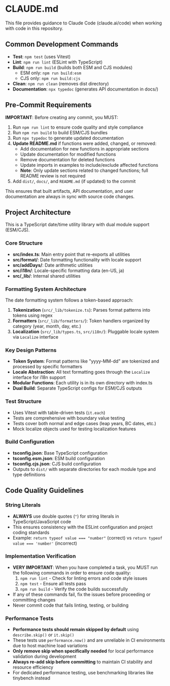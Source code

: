 # CLAUDE.md

This file provides guidance to Claude Code (claude.ai/code) when working with code in this repository.

## Common Development Commands

- **Test**: `npm test` (uses Vitest)
- **Lint**: `npm run lint` (ESLint with TypeScript)
- **Build**: `npm run build` (builds both ESM and CJS modules)
  - ESM only: `npm run build:esm`
  - CJS only: `npm run build:cjs`
- **Clean**: `npm run clean` (removes dist directory)
- **Documentation**: `npx typedoc` (generates API documentation in docs/)

## Pre-Commit Requirements

**IMPORTANT**: Before creating any commit, you MUST:
1. Run `npm run lint` to ensure code quality and style compliance
2. Run `npm run build` to build ESM/CJS bundles
3. Run `npx typedoc` to generate updated documentation
4. **Update README.md** if functions were added, changed, or removed:
   - Add documentation for new functions in appropriate sections
   - Update documentation for modified functions
   - Remove documentation for deleted functions
   - Update imports in examples to include/exclude affected functions
   - **Note**: Only update sections related to changed functions; full README review is not required
5. Add `dist/`, `docs/`, and `README.md` (if updated) to the commit

This ensures that built artifacts, API documentation, and user documentation are always in sync with source code changes.

## Project Architecture

This is a TypeScript date/time utility library with dual module support (ESM/CJS).

### Core Structure

- **src/index.ts**: Main entry point that re-exports all utilities
- **src/format/**: Date formatting functionality with locale support
- **src/addDays/**: Date arithmetic utilities
- **src/i18n/**: Locale-specific formatting data (en-US, ja)
- **src/_lib/**: Internal shared utilities

### Formatting System Architecture

The date formatting system follows a token-based approach:

1. **Tokenization** (`src/_lib/tokenize.ts`): Parses format patterns into tokens using regex
2. **Formatters** (`src/_lib/formatters/`): Token handlers organized by category (year, month, day, etc.)
3. **Localization** (`src/_lib/types.ts`, `src/i18n/`): Pluggable locale system via `Localize` interface

### Key Design Patterns

- **Token System**: Format patterns like "yyyy-MM-dd" are tokenized and processed by specific formatters
- **Locale Abstraction**: All text formatting goes through the `Localize` interface for i18n support
- **Modular Functions**: Each utility is in its own directory with index.ts
- **Dual Build**: Separate TypeScript configs for ESM/CJS outputs

### Test Structure

- Uses Vitest with table-driven tests (`it.each`)
- Tests are comprehensive with boundary value testing
- Tests cover both normal and edge cases (leap years, BC dates, etc.)
- Mock localize objects used for testing localization features

### Build Configuration

- **tsconfig.json**: Base TypeScript configuration
- **tsconfig.esm.json**: ESM build configuration
- **tsconfig.cjs.json**: CJS build configuration
- Outputs to `dist/` with separate directories for each module type and type definitions

## Code Quality Guidelines

### String Literals
- **ALWAYS** use double quotes (`"`) for string literals in TypeScript/JavaScript code
- This ensures consistency with the ESLint configuration and project coding standards
- Example: `return typeof value === "number"` (correct) vs `return typeof value === 'number'` (incorrect)

### Implementation Verification
- **VERY IMPORTANT**: When you have completed a task, you MUST run the following commands in order to ensure code quality:
  1. `npm run lint` - Check for linting errors and code style issues
  2. `npm test` - Ensure all tests pass
  3. `npm run build` - Verify the code builds successfully
- If any of these commands fail, fix the issues before proceeding or committing changes
- Never commit code that fails linting, testing, or building

### Performance Tests
- **Performance tests should remain skipped by default** using `describe.skip()` or `it.skip()`
- These tests use `performance.now()` and are unreliable in CI environments due to host machine load variations
- **Only remove skip when specifically needed** for local performance validation during development
- **Always re-add skip before committing** to maintain CI stability and resource efficiency
- For dedicated performance testing, use benchmarking libraries like tinybench instead
